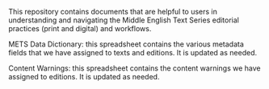 This repository contains documents that are helpful to users in understanding and navigating the Middle English Text Series editorial practices (print and digital) and workflows.

METS Data Dictionary: this spreadsheet contains the various metadata fields that we have assigned to texts and editions. It is updated as needed.

Content Warnings: this spreadsheet contains the content warnings we have assigned to editions. It is updated as needed.
